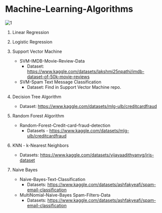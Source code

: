 # Machine-Learning-Algorithms

![1](https://user-images.githubusercontent.com/30755050/173197478-8dc4cbd1-fbe6-4604-9782-25e76ac4d335.png)

1. Linear Regression
2. Logistic Regression
3. Support Vector Machine
   - SVM-IMDB-Movie-Review-Data
       - Dataset: https://www.kaggle.com/datasets/lakshmi25npathi/imdb-dataset-of-50k-movie-reviews
   - SVM-Spam Text Message Classification
      - Dataset: Find in Support Vector Machine repo. 
     
4. Decision Tree Algorithm
   - Dataset: https://www.kaggle.com/datasets/mlg-ulb/creditcardfraud
5. Random Forest Algorithm
   - Random-Forest-Credit-card-fraud-detection
      - Datasets - https://www.kaggle.com/datasets/mlg-ulb/creditcardfraud
6. KNN - k-Nearest Neighbors
    - Datasets: https://www.kaggle.com/datasets/vijayaadithyanvg/iris-dataset
7. Naive Bayes
   - Naive-Bayes-Text-Classification
      - Datasets: https://www.kaggle.com/datasets/ashfakyeafi/spam-email-classification
   - MultiNomial-Naive-Bayes Spam-Filters-Data
      - Datasets: https://www.kaggle.com/datasets/ashfakyeafi/spam-email-classification


